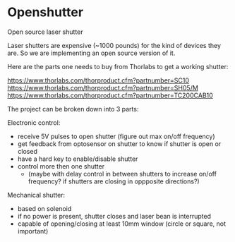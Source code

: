 # Openshutter
Open source laser shutter


Laser shutters are expensive (~1000 pounds) for the kind of devices they are. So we are implementing an open source version of it.

Here are the parts one needs to buy from Thorlabs to get a working shutter:

https://www.thorlabs.com/thorproduct.cfm?partnumber=SC10
https://www.thorlabs.com/thorproduct.cfm?partnumber=SH05/M
https://www.thorlabs.com/thorproduct.cfm?partnumber=TC200CAB10

The project can be broken down into 3 parts:

Electronic control:
 - receive 5V pulses to open shutter (figure out max on/off frequency)
 - get feedback from optosensor on shutter to know if shutter is open or closed
 - have a hard key to enable/disable shutter
 - control more then one shutter 
   - (maybe with delay control in between shutters to increase on/off frequency? if shutters are closing in oppposite directions?)
 
Mechanical shutter:

- based on solenoid
- if no power is present, shutter closes and laser bean is interrupted
- capable of opening/closing at least 10mm window (circle or square, not important)

